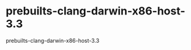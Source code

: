 prebuilts-clang-darwin-x86-host-3.3
===================================

prebuilts-clang-darwin-x86-host-3.3
